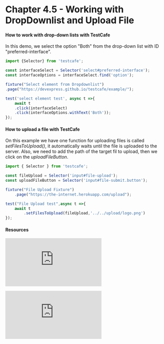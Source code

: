 # Chapter 4.5 - Working with DropDownlist and Upload File

#### How to work with drop-down lists with TestCafe

In this demo, we select the option "Both" from the drop-down list with ID "preferred-interface".


```javascript
import {Selector} from 'testcafe';

const interfaceSelect = Selector('select#preferred-interface');
const interfaceOptions = interfaceSelect.find('option');

fixture("Select element from Dropdownlist")
.page("https://devexpress.github.io/testcafe/example/");

test('select element test', async t =>{
    await t
    .click(interfaceSelect)
    .click(interfaceOptions.withText('Both'));
});

```

####  How to upload a file with TestCafe

On this example we have one function for uploading files is called *setFilesToUpload()*, it automatically waits until the file is uploaded to the server. 
Also, we need to add the path of the target fil to upload, then we click on the *uploadFileButton*.

```javascript
import { Selector } from 'testcafe';

const fileUpload = Selector('input#file-upload');
const uploadFileButton = Selector('input#file-submit.button');

fixture("File Upload Fixture")
    .page("https://the-internet.herokuapp.com/upload");

test("File Upload test",async t =>{
    await t
        .setFilesToUpload(fileUpload,'../../upload/logo.png')
});
```

#### Resources

![TestCafe - Organize Tests](https://devexpress.github.io/testcafe/documentation/guides/basic-guides/organize-tests.html)

![Source chapter 4.5](https://testautomationu.applitools.com/testcafe-tutorial/chapter4.5.html)

   

